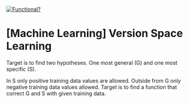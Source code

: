 [![Functional?](https://img.shields.io/badge/Functional%3F-no-red.svg)](https://shields.io/)

# [Machine Learning] Version Space Learning

Target is to find two hypotheses. One most general (G) and one most specific (S).

In S only positive training data values are allowed. Outside from G only negative training data 
values allowed. Target is to find a function that correct G and S with given training data.